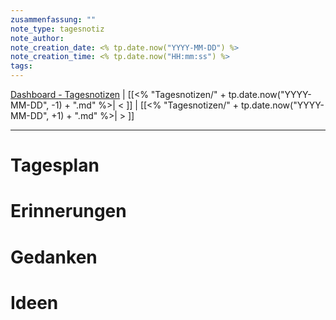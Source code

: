 ```yaml
---
zusammenfassung: ""
note_type: tagesnotiz
note_author: 
note_creation_date: <% tp.date.now("YYYY-MM-DD") %>
note_creation_time: <% tp.date.now("HH:mm:ss") %>
tags:
---
```

[Dashboard - Tagesnotizen](../../Tagesnotizen/Dashboard%20-%20Tagesnotizen.md) | [[<% "Tagesnotizen/" + tp.date.now("YYYY-MM-DD", -1) + ".md" %>| < ]] | [[<% "Tagesnotizen/" + tp.date.now("YYYY-MM-DD", +1) + ".md" %>| > ]]

---


# Tagesplan


# Erinnerungen


# Gedanken


# Ideen









